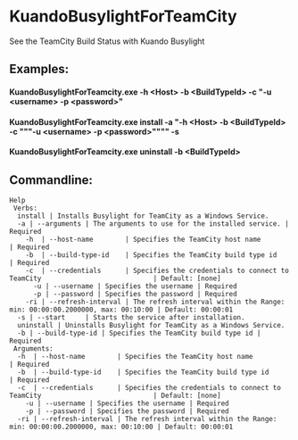# KuandoBusylightForTeamCity
See the TeamCity Build Status with Kuando Busylight

## Examples:

#### KuandoBusylightForTeamcity.exe -h &lt;Host> -b &lt;BuildTypeId> -c "-u &lt;username> -p &lt;password>"

#### KuandoBusylightForTeamcity.exe install -a "-h &lt;Host> -b &lt;BuildTypeId> -c """-u &lt;username> -p &lt;password>"""" -s

#### KuandoBusylightForTeamcity.exe uninstall -b &lt;BuildTypeId>

## Commandline:
```
Help
 Verbs:
  install | Installs Busylight for TeamCity as a Windows Service.
  -a | --arguments | The arguments to use for the installed service. | Required
    -h  | --host-name        | Specifies the TeamCity host name                                            | Required
    -b  | --build-type-id    | Specifies the TeamCity build type id                                        | Required
    -c  | --credentials      | Specifies the credentials to connect to TeamCity                            | Default: [none]
      -u | --username | Specifies the username | Required
      -p | --password | Specifies the password | Required
    -ri | --refresh-interval | The refresh interval within the Range: min: 00:00:00.2000000, max: 00:10:00 | Default: 00:00:01
  -s | --start     | Starts the service after installation.
  uninstall | Uninstalls Busylight for TeamCity as a Windows Service.
  -b | --build-type-id | Specifies the TeamCity build type id | Required
 Arguments:
  -h  | --host-name        | Specifies the TeamCity host name                                            | Required
  -b  | --build-type-id    | Specifies the TeamCity build type id                                        | Required
  -c  | --credentials      | Specifies the credentials to connect to TeamCity                            | Default: [none]
    -u | --username | Specifies the username | Required
    -p | --password | Specifies the password | Required
  -ri | --refresh-interval | The refresh interval within the Range: min: 00:00:00.2000000, max: 00:10:00 | Default: 00:00:01
  ```
